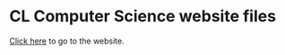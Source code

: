 # CL Computer Science website files
[Click here](https://michaelschung.github.io/clcs-website/index.html) to go to the website.